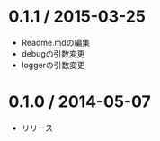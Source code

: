 0.1.1 / 2015-03-25
===================

* Readme.mdの編集
* debugの引数変更
* loggerの引数変更


0.1.0 / 2014-05-07
===================

* リリース
